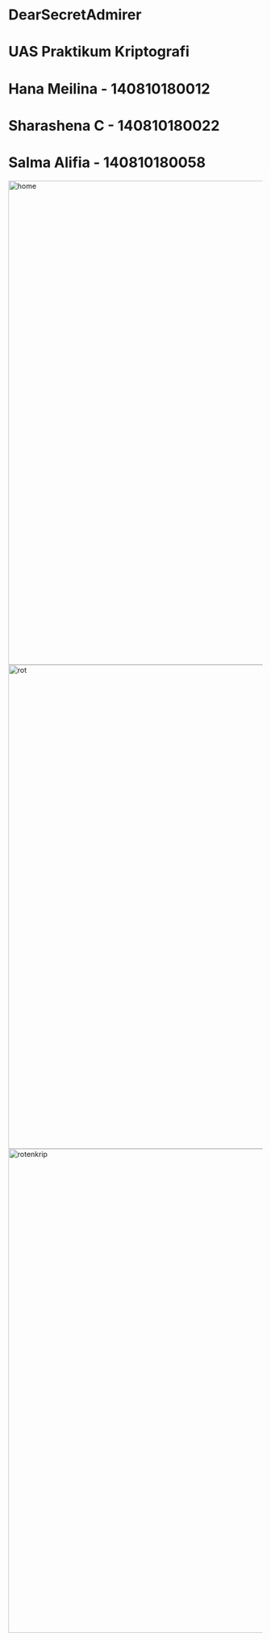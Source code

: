 
# DearSecretAdmirer
# UAS Praktikum Kriptografi
# Hana Meilina - 140810180012
# Sharashena C - 140810180022
# Salma Alifia - 140810180058

<img width="960" alt="home" src="https://user-images.githubusercontent.com/47999613/101281476-a89e4700-3801-11eb-8c95-e09cbc64afd2.PNG">
<img width="960" alt="rot" src="https://user-images.githubusercontent.com/47999613/101281489-b6ec6300-3801-11eb-99a9-6516b6510d99.PNG">
<img width="960" alt="rotenkrip" src="https://user-images.githubusercontent.com/47999613/101281498-c1a6f800-3801-11eb-8d41-f0e4d1bb7e72.PNG">

